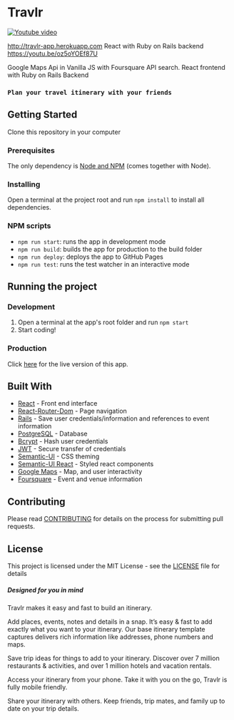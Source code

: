 
# Travlr
[![Youtube video](https://i.imgur.com/Pj8mVL0.jpg)](https://youtu.be/oz5oYOEf87U)


http://travlr-app.herokuapp.com     React with Ruby on Rails backend         https://youtu.be/oz5oYOEf87U 

Google Maps Api in Vanilla JS with Foursquare API search. React frontend with Ruby on Rails Backend

### `Plan your travel itinerary with your friends`

## Getting Started

Clone this repository in your computer

### Prerequisites

The only dependency is [Node and NPM](https://nodejs.org/en/download/) (comes together with Node).

### Installing

Open a terminal at the project root and run `npm install` to install all dependencies.

### NPM scripts

- `npm run start`: runs the app in development mode
- `npm run build`: builds the app for production to the build folder
- `npm run deploy`: deploys the app to GitHub Pages
- `npm run test`: runs the test watcher in an interactive mode

## Running the project

### Development

1. Open a terminal at the app's root folder and run `npm start`
2. Start coding!

### Production

Click [here](http://travlr-app.herokuapp.com) for the live version of this app.

## Built With

* [React](https://reactjs.org/) - Front end interface
* [React-Router-Dom](https://www.npmjs.com/package/react-router-dom) - Page navigation 
* [Rails](https://rubyonrails.org/) - Save user credentials/information and references to event information
* [PostgreSQL](https://www.postgresql.org/) - Database
* [Bcrypt](https://www.npmjs.com/package/bcrypt) - Hash user credentials
* [JWT](https://jwt.io/) - Secure transfer of credentials
* [Semantic-UI](https://semantic-ui.com/) - CSS theming
* [Semantic-UI React](https://react.semantic-ui.com/) - Styled react components
* [Google Maps](https://cloud.google.com/maps-platform/) - Map, and user interactivity
* [Foursquare](https://developer.foursquare.com/)  - Event and venue information

## Contributing

Please read [CONTRIBUTING](https://google.com) for details on the process for submitting pull requests.

## License

This project is licensed under the MIT License - see the [LICENSE](https://google.com) file for details

##### Designed for you in mind

Travlr makes it easy and fast to build an itinerary.

Add places, events, notes and details in a snap.
It’s easy & fast to add exactly what you want to your itinerary. Our base itinerary template captures delivers rich information like addresses, phone numbers and maps.


Save trip ideas for things to add to your itinerary.
Discover over 7 million restaurants & activities, and over 1 million hotels and vacation rentals.


Access your itinerary from your phone.
Take it with you on the go, Travlr is fully mobile friendly.

Share your itinerary with others.
Keep friends, trip mates, and family up to date on your trip details.

